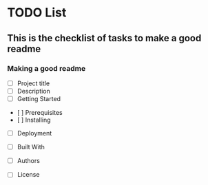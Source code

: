 # TODO List

## This is the checklist of tasks to make a good readme

### Making a good readme
- [ ] Project title
-  [ ] Description
-  [ ] Getting Started
-    [ ] Prerequisites
-    [ ] Installing
-  [ ] Deployment
-  [ ] Built With
-  [ ] Authors
-  [ ] License
  
